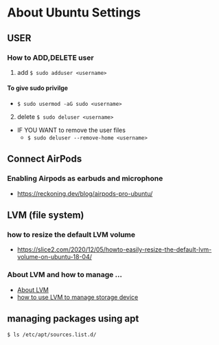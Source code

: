 # About Ubuntu Settings

## USER
### How to ADD,DELETE user
1) add
`$ sudo adduser <username>`

#### To give sudo privilge
* `$ sudo usermod -aG sudo <username>`

2) delete
`$ sudo deluser <username>`
* IF YOU WANT to remove the user files
	- `$ sudo deluser --remove-home <username>`

## Connect AirPods
### Enabling Airpods as earbuds and microphone
* https://reckoning.dev/blog/airpods-pro-ubuntu/

## LVM (file system)
### how to resize the default LVM volume
* https://slice2.com/2020/12/05/howto-easily-resize-the-default-lvm-volume-on-ubuntu-18-04/
### About LVM and how to manage ...
* [About LVM](https://www.digitalocean.com/community/tutorials/an-introduction-to-lvm-concepts-terminology-and-operations)
* [how to use LVM to manage storage device](https://www.digitalocean.com/community/tutorials/how-to-use-lvm-to-manage-storage-devices-on-ubuntu-18-04)

## managing packages using apt
``` bash
$ ls /etc/apt/sources.list.d/
```

